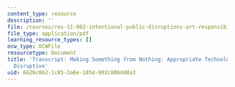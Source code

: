```yaml
---
content_type: resource
description: ''
file: /courses/res-11-002-intentional-public-disruptions-art-responsibility-and-pedagogy-fall-2017/6626c0621c853a6e105d002c806d48a3_MITRES11-002F17_Video_01_300k.pdf
file_type: application/pdf
learning_resource_types: []
ocw_type: OCWFile
resourcetype: Document
title: 'Transcript: Making Something from Nothing: Appropriate Technology as Intentionally
  Disruptive'
uid: 6626c062-1c85-3a6e-105d-002c806d48a3
---
```

